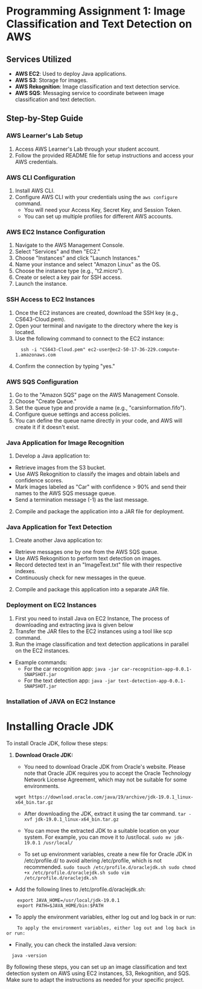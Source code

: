 # Programming Assignment 1: Image Classification and Text Detection on AWS

## Services Utilized
- **AWS EC2**: Used to deploy Java applications.
- **AWS S3**: Storage for images.
- **AWS Rekognition**: Image classification and text detection service.
- **AWS SQS**: Messaging service to coordinate between image classification and text detection.

## Step-by-Step Guide

### AWS Learner's Lab Setup
1. Access AWS Learner's Lab through your student account.
2. Follow the provided README file for setup instructions and access your AWS credentials.

### AWS CLI Configuration
1. Install AWS CLI.
2. Configure AWS CLI with your credentials using the `aws configure` command.
   - You will need your Access Key, Secret Key, and Session Token.
   - You can set up multiple profiles for different AWS accounts.

### AWS EC2 Instance Configuration
1. Navigate to the AWS Management Console.
2. Select "Services" and then "EC2."
3. Choose "Instances" and click "Launch Instances."
4. Name your instance and select "Amazon Linux" as the OS.
5. Choose the instance type (e.g., "t2.micro").
6. Create or select a key pair for SSH access.
7. Launch the instance.

### SSH Access to EC2 Instances
1. Once the EC2 instances are created, download the SSH key (e.g., CS643-Cloud.pem).
2. Open your terminal and navigate to the directory where the key is located.
3. Use the following command to connect to the EC2 instance:
    ```
      ssh -i "CS643-Cloud.pem" ec2-user@ec2-50-17-36-229.compute-1.amazonaws.com
    ```
4. Confirm the connection by typing "yes."

### AWS SQS Configuration
1. Go to the "Amazon SQS" page on the AWS Management Console.
2. Choose "Create Queue."
3. Set the queue type and provide a name (e.g., "carsinformation.fifo").
4. Configure queue settings and access policies.
5. You can define the queue name directly in your code, and AWS will create it if it doesn't exist.

### Java Application for Image Recognition
1. Develop a Java application to:
- Retrieve images from the S3 bucket.
- Use AWS Rekognition to classify the images and obtain labels and confidence scores.
- Mark images labeled as "Car" with confidence > 90% and send their names to the AWS SQS message queue.
- Send a termination message (-1) as the last message.
2. Compile and package the application into a JAR file for deployment.

### Java Application for Text Detection
1. Create another Java application to:
- Retrieve messages one by one from the AWS SQS queue.
- Use AWS Rekognition to perform text detection on images.
- Record detected text in an "ImageText.txt" file with their respective indexes.
- Continuously check for new messages in the queue.
2. Compile and package this application into a separate JAR file.

### Deployment on EC2 Instances
1. First you need to install Java on EC2 Instance, The process of downloading and extracting java is given below
2. Transfer the JAR files to the EC2 instances using a tool like scp command.
3. Run the image classification and text detection applications in parallel on the EC2 instances.
- Example commands:
  - For the car recognition app: `java -jar car-recognition-app-0.0.1-SNAPSHOT.jar`
  - For the text detection app: `java -jar text-detection-app-0.0.1-SNAPSHOT.jar`


### Installation of JAVA on EC2 Instance
# Installing Oracle JDK

To install Oracle JDK, follow these steps:

1. **Download Oracle JDK:**
   - You need to download Oracle JDK from Oracle's website. Please note that Oracle JDK requires you to accept the Oracle Technology Network License Agreement, which may not be suitable for some environments.
   
   ```wget https://download.oracle.com/java/19/archive/jdk-19.0.1_linux-x64_bin.tar.gz```

   - After downloading the JDK, extract it using the tar command.
   ```tar -xvf jdk-19.0.1_linux-x64_bin.tar.gz```

   - You can move the extracted JDK to a suitable location on your system. For example, you can move it to /usr/local.
   ```sudo mv jdk-19.0.1 /usr/local/```

   - To set up environment variables, create a new file for Oracle JDK in /etc/profile.d/ to avoid altering /etc/profile,   which is not recommended.
   ```sudo touch /etc/profile.d/oraclejdk.sh sudo chmod +x /etc/profile.d/oraclejdk.sh sudo vim /etc/profile.d/oraclejdk.sh```

  - Add the following lines to /etc/profile.d/oraclejdk.sh:
  ```
      export JAVA_HOME=/usr/local/jdk-19.0.1
      export PATH=$JAVA_HOME/bin:$PATH
  ```

  - To apply the environment variables, either log out and log back in or run:
  ```
      To apply the environment variables, either log out and log back in or run:
  ```

  - Finally, you can check the installed Java version:
  ```
    java -version
  ```



By following these steps, you can set up an image classification and text detection system on AWS using EC2 instances, S3, Rekognition, and SQS. Make sure to adapt the instructions as needed for your specific project.
